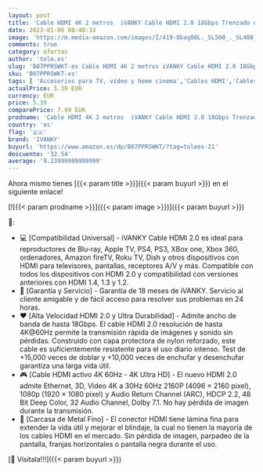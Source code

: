 ```yaml
---
layout: post
title: 'Cable HDMI 4K 2 metros  iVANKY Cable HDMI 2.0 18Gbps Trenzado de Nailon 4K@60HZ Compatible Ultra HD  3D  Ethernet  Full HD 1080p@144Hz  HDR  ARC  Alta Velocidad con PC  PS3/4  BLU-Ray  Xbox - Gris'
date: 2023-01-06 08:40:33
image: 'https://m.media-amazon.com/images/I/419-Obag08L._SL500_._SL400_.jpg'
comments: true
category: ofertas
author: 'tole.es'
slug: 'B07PPRSWKT-es Cable HDMI 4K 2 metros iVANKY Cable HDMI 2.0 18Gbps...'
sku: 'B07PPRSWKT-es'
tags: [ 'Accesorios para TV, vídeo y home cinema','Cables HDMI','Cables para TV, vídeo y home cinema','Electrónica','TV, vídeo y home cinema','ivanky','xbox','🇪🇸', ]
actualPrice: 5.39 EUR
currency: EUR
price: 5.39
comparePrice: 7.99 EUR
prodname: 'Cable HDMI 4K 2 metros  iVANKY Cable HDMI 2.0 18Gbps Trenzado de Nailon 4K@60HZ Compatible Ultra HD  3D  Ethernet  Full HD 1080p@144Hz  HDR  ARC  Alta Velocidad con PC  PS3/4  BLU-Ray  Xbox - Gris'
country: 'es'
flag: '🇪🇸'
brand: 'IVANKY'
buyurl: 'https://www.amazon.es/dp/B07PPRSWKT/?tag=tolees-21'
descuento: '32.54'
average: '9.23999999999999'
---
```


Ahora mismo tienes [{{< param title >}}]({{< param buyurl >}}) en el siguiente enlace!

[![{{< param prodname >}}]({{< param image >}})]({{< param buyurl >}})

🔎:

- 💻 [Compatibilidad Universal] - iVANKY Cable HDMI 2.0 es ideal para reproductores de Blu-ray, Apple TV, PS4, PS3, XBox one, Xbox 360, ordenadores, Amazon fireTV, Roku TV, Dish y otros dispositivos con HDMI para televisores, pantallas, receptores A/V y más. Compatible con todos los dispositivos con HDMI 2.0 y compatibilidad con versiones anteriores con HDMI 1.4, 1.3 y 1.2.
- 🎁 [Garantía y Servicio] - Garantía de 18 meses de iVANKY. Servicio al cliente amigable y de fácil acceso para resolver sus problemas en 24 horas.
- ❤️ [Alta Velocidad HDMI 2.0 y Ultra Durabilidad] - Admite ancho de banda de hasta 18Gbps. El cable HDMI 2.0 resolución de hasta 4K@60Hz permite la transmisión rápida de imágenes y sonido sin pérdidas. Construido con capa protectora de nylon reforzado, este cable es suficientemente resistente para el uso diario intenso. Test de +15,000 veces de doblar y +10,000 veces de enchufar y desenchufar garantiza una larga vida útil.
- 🎮 [Cable HDMI activo 4K 60Hz - 4K Ultra HD] - El nuevo HDMI 2.0 admite Ethernet, 3D, Video 4K a 30Hz 60Hz 2160P (4096 × 2160 pixel), 1080p (1920 × 1080 pixel) y Audio Return Channel (ARC), HDCP 2.2, 48 Bit Deep Color, 32 Audio Channel, Dolby 7.1. No hay pérdida de imagen durante la transmisión.
- 🌟 [Carcasa de Metal Fino] - El conector HDMI tiene lámina fina para extender la vida útil y mejorar el blindaje, la cual no tienen la mayoría de los cables HDMI en el mercado. Sin pérdida de imagen, parpadeo de la pantalla, franjas horizontales o pantalla negra durante el uso.

[🛒 Visítala!!!]({{< param buyurl >}})
